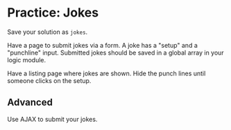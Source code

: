 # Practice: Jokes
Save your solution as `jokes`.

Have a page to submit jokes via a form.
A joke has a "setup" and a "punchline" input.
Submitted jokes should be saved in a global array in your logic module.

Have a listing page where jokes are shown.
Hide the punch lines until someone clicks on the setup.

## Advanced
Use AJAX to submit your jokes.
